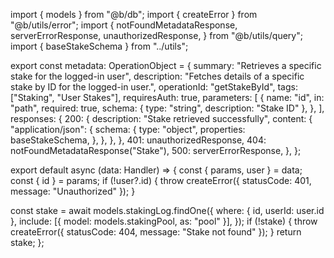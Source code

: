 import { models } from "@b/db";
import { createError } from "@b/utils/error";
import {
  notFoundMetadataResponse,
  serverErrorResponse,
  unauthorizedResponse,
} from "@b/utils/query";
import { baseStakeSchema } from "../utils";

export const metadata: OperationObject = {
  summary: "Retrieves a specific stake for the logged-in user",
  description:
    "Fetches details of a specific stake by ID for the logged-in user.",
  operationId: "getStakeById",
  tags: ["Staking", "User Stakes"],
  requiresAuth: true,
  parameters: [
    {
      name: "id",
      in: "path",
      required: true,
      schema: { type: "string", description: "Stake ID" },
    },
  ],
  responses: {
    200: {
      description: "Stake retrieved successfully",
      content: {
        "application/json": {
          schema: {
            type: "object",
            properties: baseStakeSchema,
          },
        },
      },
    },
    401: unauthorizedResponse,
    404: notFoundMetadataResponse("Stake"),
    500: serverErrorResponse,
  },
};

export default async (data: Handler) => {
  const { params, user } = data;
  const { id } = params;
  if (!user?.id) {
    throw createError({ statusCode: 401, message: "Unauthorized" });
  }

  const stake = await models.stakingLog.findOne({
    where: { id, userId: user.id },
    include: [{ model: models.stakingPool, as: "pool" }],
  });
  if (!stake) {
    throw createError({ statusCode: 404, message: "Stake not found" });
  }
  return stake;
};
